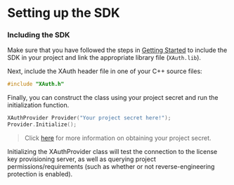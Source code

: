 # Setting up the SDK

### Including the SDK
Make sure that you have followed the steps in [Getting Started](/docs/GettingStarted) to include the SDK in your project and link the appropriate library file (`XAuth.lib`).

Next, include the XAuth header file in one of your C++ source files:

```C++
#include "XAuth.h"
```

Finally, you can construct the class using your project secret and run the initialization function.

```C++
XAuthProvider Provider("Your project secret here!");
Provider.Initialize();
```

> Click [here](/docs/ProjectSecret) for more information on obtaining your project secret.

Initializing the XAuthProvider class will test the connection to the license key provisioning server, as well as querying project permissions/requirements (such as whether or not reverse-engineering protection is enabled).